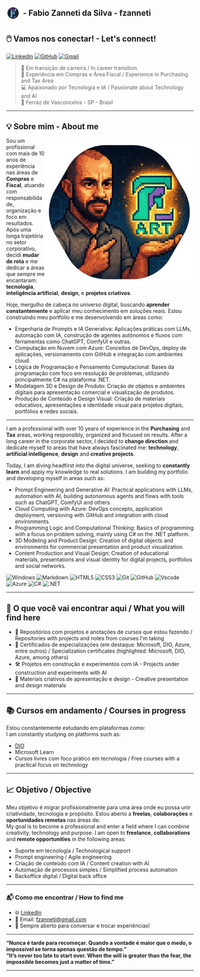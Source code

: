 <h2 align="left"><img src="https://github.com/fzanneti/fzanneti/blob/badbe53dd87f5d8c58abaf6e1c7f99be340f405f/assets/image/mini_logo.png" alt="logo" width="40" align="center"> - Fabio Zanneti da Silva - fzanneti</h2>

## 🖱️ Vamos nos conectar! - Let's connect!

[![LinkedIn](https://img.shields.io/badge/LinkedIn-37ccab?style=for-the-badge&logo=linkedin&logoColor=white)](https://www.linkedin.com/in/fabio-zanneti-da-silva-3bb97a146)
[![GitHub](https://img.shields.io/badge/GitHub-7a49c6?style=for-the-badge&logo=github&logoColor=white)](https://github.com/fzanneti)
[![Gmail](https://img.shields.io/badge/Gmail-261d31?style=for-the-badge&logo=gmail&logoColor=white)](mailto:fzanneti@gmail.com)

> 🎯 Em transição de carreira / In career transition                              <br>
> 💼 Experiência em Compras e Área Fiscal / Experience in Purchasing and Tax Area <br> 
> 💻 Apaixonado por Tecnologia e IA / Passionate about Technology and AI          <br>
> 📍 Ferraz de Vasconcelos - SP - Brasil

---

## 💡 Sobre mim - About me

<img src="https://github.com/fzanneti/fzanneti/blob/138264c8ff25cbd538d179a9a9a82beb232a7c37/assets/image/banner.png" alt="logo" width="400" align="right">

Sou um profissional com mais de 10 anos de experiência nas áreas de **Compras** e **Fiscal**, atuando com responsabilidade, organização e foco em resultados. Após uma longa trajetória no setor corporativo, decidi **mudar de rota** e me dedicar a áreas que sempre me encantaram: **tecnologia**, **inteligência artificial**, **design**, e **projetos criativos**.

Hoje, mergulho de cabeça no universo digital, buscando **aprender constantemente** e aplicar meu conhecimento em soluções reais. Estou construindo meu portfólio e me desenvolvendo em áreas como:

- Engenharia de Prompts e IA Generativa:
Aplicações práticas com LLMs, automação com IA, construção de agentes autônomos e fluxos com ferramentas como ChatGPT, ComfyUI e outras.
- Computação em Nuvem com Azure:
Conceitos de DevOps, deploy de aplicações, versionamento com GitHub e integração com ambientes cloud.
- Lógica de Programação e Pensamento Computacional:
Bases da programação com foco em resolução de problemas, utilizando principalmente C# na plataforma .NET.
- Modelagem 3D e Design de Produto:
Criação de objetos e ambientes digitais para apresentação comercial e visualização de produtos.
- Produção de Conteúdo e Design Visual:
Criação de materiais educativos, apresentações e identidade visual para projetos digitais, portfólios e redes sociais.

---

I am a professional with over 10 years of experience in the **Purchasing** and **Tax** areas, working responsibly, organized and focused on results. After a long career in the corporate sector, I decided to **change direction** and dedicate myself to areas that have always fascinated me: **technology**, **artificial intelligence**, **design** and **creative projects**.

Today, I am diving headfirst into the digital universe, seeking to **constantly learn** and apply my knowledge to real solutions. I am building my portfolio and developing myself in areas such as:

- Prompt Engineering and Generative AI:
Practical applications with LLMs, automation with AI, building autonomous agents and flows with tools such as ChatGPT, ComfyUI and others.
- Cloud Computing with Azure:
DevOps concepts, application deployment, versioning with GitHub and integration with cloud environments.
- Programming Logic and Computational Thinking:
Basics of programming with a focus on problem solving, mainly using C# on the .NET platform.
- 3D Modeling and Product Design:
Creation of digital objects and environments for commercial presentation and product visualization.
- Content Production and Visual Design:
Creation of educational materials, presentations and visual identity for digital projects, portfolios and social networks.

![Windows](https://img.shields.io/badge/Windows-000?style=for-the-badge&logo=windows&logoColor=2CA5E0)
![Markdown](https://img.shields.io/badge/Markdown-000?style=for-the-badge&logo=markdown)
![HTML5](https://img.shields.io/badge/HTML5-E34F26?style=for-the-badge&logo=html5&logoColor=white)
![CSS3](https://img.shields.io/badge/CSS3-1572B6?style=for-the-badge&logo=css3&logoColor=white)
![Git](https://img.shields.io/badge/GIT-E44C30?style=for-the-badge&logo=git&logoColor=white)
![GitHub](https://img.shields.io/badge/GitHub-100000?style=for-the-badge&logo=github&logoColor=white)
![Vscode](https://img.shields.io/badge/Vscode-007ACC?style=for-the-badge&logo=visual-studio-code&logoColor=white)
![Azure](https://img.shields.io/badge/Azure-blue?style=for-the-badge&logo=microsoft%20azure&logoColor=blue&labelColor=FFFFFF&link=https%3A%2F%2Fimages.app.goo.gl%2FK7PN1jYJd57x4q7A8)
![C#](https://img.shields.io/badge/C%23-239120?style=for-the-badge&logo=c-sharp&logoColor=white)
![.NET](https://img.shields.io/badge/.NET-5C2D91?style=for-the-badge&logo=.net&logoColor=white)

---

## 🚀 O que você vai encontrar aqui / What you will find here

- 📂 Repositórios com projetos e anotações de cursos que estou fazendo / Repositories with projects and notes from courses I'm taking
- 📄 Certificados de especializações (em destaque: Microsoft, DIO, Azure, entre outros) / Specialization certificates (highlighted: Microsoft, DIO, Azure, among others)
- 🛠️ Projetos em construção e experimentos com IA - Projects under construction and experiments with AI
- 🎨 Materiais criativos de apresentação e design - Creative presentation and design materials

---

## 📚 Cursos em andamento / Courses in progress

Estou constantemente estudando em plataformas como:  
I am constantly studying on platforms such as:

- [DIO](https://www.dio.me/)
- Microsoft Learn
- Cursos livres com foco prático em tecnologia / Free courses with a practical focus on technology  

---

## 📈 Objetivo / Objective

Meu objetivo é migrar profissionalmente para uma área onde eu possa unir criatividade, tecnologia e propósito. Estou aberto a **freelas**, **colaborações** e **oportunidades remotas** nas áreas de:  
My goal is to become a professional and enter a field where I can combine creativity, technology and purpose. I am open to **freelance**, **collaborations** and **remote opportunities** in the following areas:

- Suporte em tecnologia / Technological support  
- Prompt engineering / Agile engineering  
- Criação de conteúdo com IA / Content creation with AI  
- Automação de processos simples / Simplified process automation  
- Backoffice digital / Digital back office

---

### 📬 Como me encontrar / How to find me

- 🌐 [LinkedIn](https://www.linkedin.com/in/fabio-zanneti-da-silva-3bb97a146)
- 📧 Email: fzanneti@gmail.com
- 💬 Sempre aberto para conversar e trocar experiências!

---

**“Nunca é tarde para recomeçar. Quando a vontade é maior que o medo, o impossível se torna apenas questão de tempo.”**   
**“It’s never too late to start over. When the will is greater than the fear, the impossible becomes just a matter of time.”**

---
